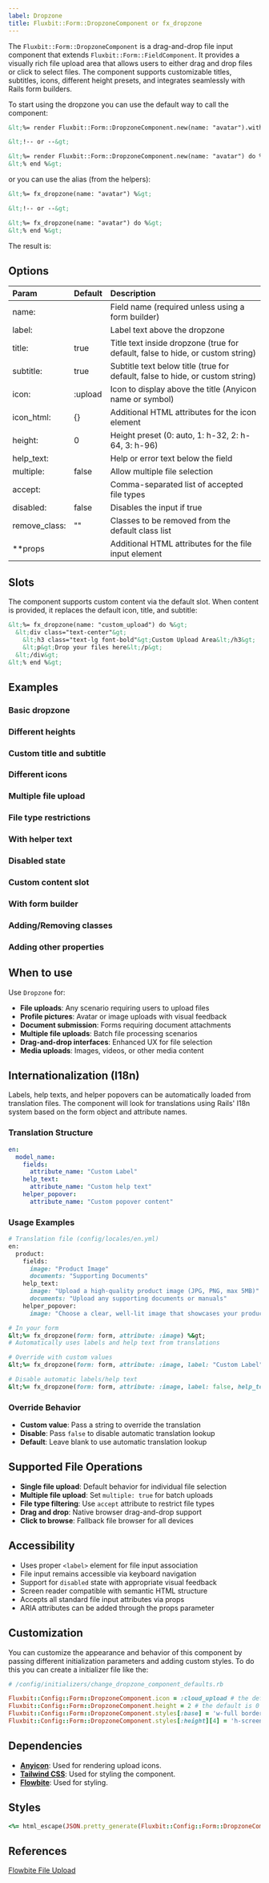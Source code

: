 ```yaml
---
label: Dropzone
title: Fluxbit::Form::DropzoneComponent or fx_dropzone
---
```


The `Fluxbit::Form::DropzoneComponent` is a drag-and-drop file input component that extends `Fluxbit::Form::FieldComponent`.
It provides a visually rich file upload area that allows users to either drag and drop files or click to select files. The component supports customizable titles, subtitles, icons, different height presets, and integrates seamlessly with Rails form builders.

To start using the dropzone you can use the default way to call the component:

```html
&lt;%= render Fluxbit::Form::DropzoneComponent.new(name: "avatar").with_content('') %&gt;

&lt;!-- or --&gt;

&lt;%= render Fluxbit::Form::DropzoneComponent.new(name: "avatar") do %&gt;
&lt;% end %&gt;
```

or you can use the alias (from the helpers):

```html
&lt;%= fx_dropzone(name: "avatar") %&gt;

&lt;!-- or --&gt;

&lt;%= fx_dropzone(name: "avatar") do %&gt;
&lt;% end %&gt;
```

The result is:

<lookbook-embed app="/lookbook/" preview="Fluxbit::Form::DropzoneComponentPreview" scenario="playground" panels="params,source"></lookbook-embed>

## Options

| Param              | Default                  | Description
|:-------------------|:-------------------------|:------------
| name:              |                          | Field name (required unless using a form builder)
| label:             |                          | Label text above the dropzone
| title:             | true                     | Title text inside dropzone (true for default, false to hide, or custom string)
| subtitle:          | true                     | Subtitle text below title (true for default, false to hide, or custom string)
| icon:              | :upload                  | Icon to display above the title (Anyicon name or symbol)
| icon_html:         | {}                       | Additional HTML attributes for the icon element
| height:            | 0                        | Height preset (0: auto, 1: h-32, 2: h-64, 3: h-96)
| help_text:         |                          | Help or error text below the field
| multiple:          | false                    | Allow multiple file selection
| accept:            |                          | Comma-separated list of accepted file types
| disabled:          | false                    | Disables the input if true
| remove_class:      | ""                       | Classes to be removed from the default class list
| **props            |                          | Additional HTML attributes for the file input element

## Slots

The component supports custom content via the default slot. When content is provided, it replaces the default icon, title, and subtitle:

```html
&lt;%= fx_dropzone(name: "custom_upload") do %&gt;
  &lt;div class="text-center"&gt;
    &lt;h3 class="text-lg font-bold"&gt;Custom Upload Area&lt;/h3&gt;
    &lt;p&gt;Drop your files here&lt;/p&gt;
  &lt;/div&gt;
&lt;% end %&gt;
```

## Examples

### Basic dropzone

<lookbook-embed app="/lookbook/" preview="Fluxbit::Form::DropzoneComponentPreview" scenario="basic_dropzone" panels="source"></lookbook-embed>

### Different heights

<lookbook-embed app="/lookbook/" preview="Fluxbit::Form::DropzoneComponentPreview" scenario="different_heights" panels="source"></lookbook-embed>

### Custom title and subtitle

<lookbook-embed app="/lookbook/" preview="Fluxbit::Form::DropzoneComponentPreview" scenario="custom_title_subtitle" panels="source"></lookbook-embed>

### Different icons

<lookbook-embed app="/lookbook/" preview="Fluxbit::Form::DropzoneComponentPreview" scenario="different_icons" panels="source"></lookbook-embed>

### Multiple file upload

<lookbook-embed app="/lookbook/" preview="Fluxbit::Form::DropzoneComponentPreview" scenario="multiple_files" panels="source"></lookbook-embed>

### File type restrictions

<lookbook-embed app="/lookbook/" preview="Fluxbit::Form::DropzoneComponentPreview" scenario="file_restrictions" panels="source"></lookbook-embed>

### With helper text

<lookbook-embed app="/lookbook/" preview="Fluxbit::Form::DropzoneComponentPreview" scenario="with_helper_text" panels="source"></lookbook-embed>

### Disabled state

<lookbook-embed app="/lookbook/" preview="Fluxbit::Form::DropzoneComponentPreview" scenario="disabled_dropzone" panels="source"></lookbook-embed>

### Custom content slot

<lookbook-embed app="/lookbook/" preview="Fluxbit::Form::DropzoneComponentPreview" scenario="custom_content" panels="source"></lookbook-embed>

### With form builder

<lookbook-embed app="/lookbook/" preview="Fluxbit::Form::DropzoneComponentPreview" scenario="with_form_builder" panels="source"></lookbook-embed>

### Adding/Removing classes

<lookbook-embed app="/lookbook/" preview="Fluxbit::Form::DropzoneComponentPreview" scenario="adding_removing_classes" panels="source"></lookbook-embed>

### Adding other properties

<lookbook-embed app="/lookbook/" preview="Fluxbit::Form::DropzoneComponentPreview" scenario="adding_other_properties" panels="source"></lookbook-embed>

## When to use

Use `Dropzone` for:
- **File uploads**: Any scenario requiring users to upload files
- **Profile pictures**: Avatar or image uploads with visual feedback
- **Document submission**: Forms requiring document attachments
- **Multiple file uploads**: Batch file processing scenarios
- **Drag-and-drop interfaces**: Enhanced UX for file selection
- **Media uploads**: Images, videos, or other media content

## Internationalization (I18n)

Labels, help texts, and helper popovers can be automatically loaded from translation files. The component will look for translations using Rails' I18n system based on the form object and attribute names.

### Translation Structure

```yaml
en:
  model_name:
    fields:
      attribute_name: "Custom Label"
    help_text:
      attribute_name: "Custom help text"
    helper_popover:
      attribute_name: "Custom popover content"
```

### Usage Examples

```ruby
# Translation file (config/locales/en.yml)
en:
  product:
    fields:
      image: "Product Image"
      documents: "Supporting Documents"
    help_text:
      image: "Upload a high-quality product image (JPG, PNG, max 5MB)"
      documents: "Upload any supporting documents or manuals"
    helper_popover:
      image: "Choose a clear, well-lit image that showcases your product"

# In your form
&lt;%= fx_dropzone(form: form, attribute: :image) %&gt;
# Automatically uses labels and help text from translations

# Override with custom values
&lt;%= fx_dropzone(form: form, attribute: :image, label: "Custom Label") %&gt;

# Disable automatic labels/help text
&lt;%= fx_dropzone(form: form, attribute: :image, label: false, help_text: false) %&gt;
```

### Override Behavior

- **Custom value**: Pass a string to override the translation
- **Disable**: Pass `false` to disable automatic translation lookup
- **Default**: Leave blank to use automatic translation lookup

## Supported File Operations

- **Single file upload**: Default behavior for individual file selection
- **Multiple file upload**: Set `multiple: true` for batch uploads
- **File type filtering**: Use `accept` attribute to restrict file types
- **Drag and drop**: Native browser drag-and-drop support
- **Click to browse**: Fallback file browser for all devices

## Accessibility

* Uses proper `<label>` element for file input association
* File input remains accessible via keyboard navigation
* Support for `disabled` state with appropriate visual feedback
* Screen reader compatible with semantic HTML structure
* Accepts all standard file input attributes via props
* ARIA attributes can be added through the props parameter

## Customization

You can customize the appearance and behavior of this component by passing different initialization parameters and adding custom styles.
To do this you can create a initializer file like the:

```ruby
# /config/initializers/change_dropzone_component_defaults.rb

Fluxbit::Config::Form::DropzoneComponent.icon = :cloud_upload # the default is :upload
Fluxbit::Config::Form::DropzoneComponent.height = 2 # the default is 0
Fluxbit::Config::Form::DropzoneComponent.styles[:base] = 'w-full border-2 border-dashed border-gray-300 rounded-lg' # modify base styles
Fluxbit::Config::Form::DropzoneComponent.styles[:height][4] = 'h-screen' # add custom height option
```

## Dependencies

- [**Anyicon**](https://github.com/arthurmolina/anyicon): Used for rendering upload icons.
- [**Tailwind CSS**](https://tailwindcss.com/): Used for styling the component.
- [**Flowbite**](https://flowbite.com/): Used for styling.

## Styles

```ruby
<%= html_escape(JSON.pretty_generate(Fluxbit::Config::Form::DropzoneComponent.styles)) %>
```

## References

[Flowbite File Upload](https://flowbite.com/docs/forms/file-input/)